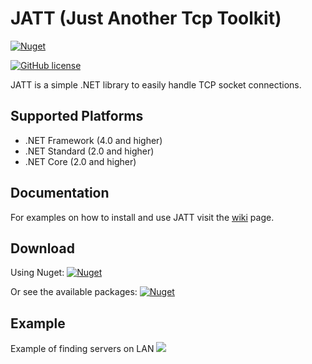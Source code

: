 # JATT (Just Another Tcp Toolkit)

[![Nuget](https://img.shields.io/nuget/dt/JATT.svg?label=Nuget%20downloads)](https://www.nuget.org/packages/JATT/)

[![GitHub license](https://img.shields.io/github/license/TarkoGergely/JATT.svg)](https://raw.githubusercontent.com/TarkoGergely/JATT/master/LICENSE)

JATT is a simple .NET library to easily handle TCP socket connections.

## Supported Platforms

- .NET Framework (4.0 and higher)
- .NET Standard (2.0 and higher)
- .NET Core (2.0 and higher)

## Documentation

For examples on how to install and use JATT visit the [wiki](https://github.com/GergelyTarko/JATT/wiki/Examples) page.

## Download

Using Nuget:
[![Nuget](https://img.shields.io/nuget/v/JATT.svg)](https://www.nuget.org/packages/JATT/)

Or see the available packages:
[![Nuget](https://img.shields.io/github/release-pre/TarkoGergely/JATT.svg)](https://github.com/TarkoGergely/JATT/releases)

## Example

Example of finding servers on LAN
![](https://i.imgur.com/1JtOED3.gif)

